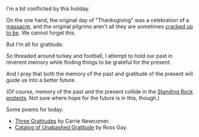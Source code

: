 I'm a bit conflicted by this holiday.

<!--more-->

On the one hand, the original day of "Thanksgiving" was a celebration of a [massacre](http://www.huffingtonpost.com/richard-greener/the-true-story-of-thanksg_b_788436.html), and the original pilgrims aren't all they are sometimes [cracked up to be](https://www.manataka.org/page269.html). We cannot forget this.

But I'm all for gratitude.

So threaded around turkey and football, I attempt to hold our past in reverent memory while finding things to be grateful for the present.

And I pray that both the memory of the past and gratitude of the present will guide us into a better future.

(Of course, memory of the past and the present collide in the [Standing Rock protests](https://www.bustle.com/articles/196566-support-the-dakota-pipeline-protests-this-thanksgiving-in-5-ways). Not sure where hope for the future is in this, though.)

Some poems for today:

* [Three Gratitudes](http://www.onbeing.org/blog/carrie-newcomer-three-gratitudes/8902) by Carrie Newcomer.
* [Catalog of Unabashed Gratitude](http://www.caapp.pitt.edu/content/ross-gay-reads-title-poem-catalog-unabashed-gratitude) by Ross Gay.

